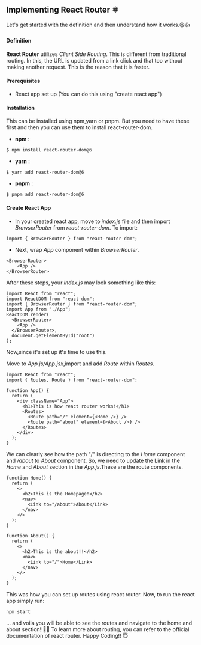 ## Implementing React Router ⚛️
Let's get started with the definition and then understand how it works.😃👍

#### Definition
**React Router** utilizes *Client Side Routing*. This is different from traditional routing. In this, the URL is updated from a link click and that too without making another request. This is the reason that it is faster.


#### Prerequisites
- React app set up (You can do this using "create react app")


#### Installation
This can be installed using npm,yarn or pnpm. But you need to have these first and then you can use them to install react-router-dom.
- **npm** :
```
$ npm install react-router-dom@6
```
- **yarn** :
```
$ yarn add react-router-dom@6
```

- **pnpm** :
```
$ pnpm add react-router-dom@6
```
#### Create React App
- In your created react app, move to *index.js* file and then import *BrowserRouter* from *react-router-dom*. To import: 
```
import { BrowserRouter } from "react-router-dom";
```
- Next, wrap *App* component within *BrowserRouter*. 
```
<BrowserRouter>
    <App />
</BrowserRouter>
```

After these steps, your *index.js* may look something like this:
```
import React from "react";
import ReactDOM from "react-dom";
import { BrowserRouter } from "react-router-dom";
import App from "./App";
ReactDOM.render(
  <BrowserRouter>
    <App />
  </BrowserRouter>,
  document.getElementById("root")
);
```

Now,since it's set up it's time to use this.

Move to *App.js/App.jsx*,import and add *Route* within *Routes*.
```
import React from "react";
import { Routes, Route } from "react-router-dom";

function App() {
  return (
    <div className="App">
      <h1>This is how react router works!</h1>
      <Routes>
        <Route path="/" element={<Home />} />
        <Route path="about" element={<About />} />
      </Routes>
    </div>
  );
}
```
We can clearly see how the path "/" is directing to the *Home* component and */about* to *About* component. So, we need to update the Link in the *Home* and *About* section in the *App.js*.These are the route components.
```
function Home() {
  return (
    <>     
      <h2>This is the Homepage!</h2>
      <nav>
        <Link to="/about">About</Link>
      </nav>
    </>
  );
}

function About() {
  return (
    <>
      <h2>This is the about!!</h2>
      <nav>
        <Link to="/">Home</Link>
      </nav>
    </>
  );
}
```

This was how you can set up routes using react router.
Now, to run the react app simply run:

```
npm start
```
... and voila you will be able to see the routes and navigate to the home and about section!!💃🪩
To learn more about routing, you can refer to the official documentation of react router.
Happy Coding!! 😇